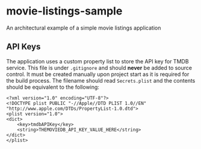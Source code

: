 # movie-listings-sample
An architectural example of a simple movie listings application

## API Keys
The application uses a custom property list to store the API key for TMDB service. This file is under `.gitignore` and should **never** be added to source control. It must be created manually upon project start as it is required for the build process. The filename should read `Secrets.plist` and the contents should be equivalent to the following:
```
<?xml version="1.0" encoding="UTF-8"?>
<!DOCTYPE plist PUBLIC "-//Apple//DTD PLIST 1.0//EN" "http://www.apple.com/DTDs/PropertyList-1.0.dtd">
<plist version="1.0">
<dict>
    <key>tmdbAPIKey</key>
    <string>THEMOVIEDB_API_KEY_VALUE_HERE</string>
</dict>
</plist>

```